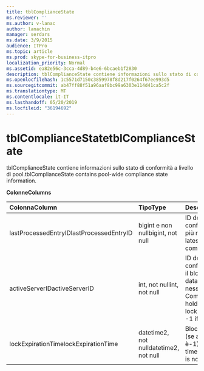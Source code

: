 ```yaml
---
title: tblComplianceState
ms.reviewer: ''
ms.author: v-lanac
author: lanachin
manager: serdars
ms.date: 3/9/2015
audience: ITPro
ms.topic: article
ms.prod: skype-for-business-itpro
localization_priority: Normal
ms.assetid: ea82e56c-3cca-4d89-b4e6-6bcaeb1f2830
description: tblComplianceState contiene informazioni sullo stato di conformità a livello di pool.
ms.openlocfilehash: 1c5571d7150c3859978f8d217f0264f67ee993d5
ms.sourcegitcommit: ab47ff88f51a96aaf8bc99a6303e114d41ca5c2f
ms.translationtype: MT
ms.contentlocale: it-IT
ms.lasthandoff: 05/20/2019
ms.locfileid: "36194692"
---
```

# <a name="tblcompliancestate"></a><span data-ttu-id="3bf49-103">tblComplianceState</span><span class="sxs-lookup"><span data-stu-id="3bf49-103">tblComplianceState</span></span>
 
<span data-ttu-id="3bf49-104">tblComplianceState contiene informazioni sullo stato di conformità a livello di pool.</span><span class="sxs-lookup"><span data-stu-id="3bf49-104">tblComplianceState contains pool-wide compliance state information.</span></span>
  
<span data-ttu-id="3bf49-105">**Colonne**</span><span class="sxs-lookup"><span data-stu-id="3bf49-105">**Columns**</span></span>

|<span data-ttu-id="3bf49-106">**Colonna**</span><span class="sxs-lookup"><span data-stu-id="3bf49-106">**Column**</span></span>|<span data-ttu-id="3bf49-107">**Tipo**</span><span class="sxs-lookup"><span data-stu-id="3bf49-107">**Type**</span></span>|<span data-ttu-id="3bf49-108">**Descrizione**</span><span class="sxs-lookup"><span data-stu-id="3bf49-108">**Description**</span></span>|
|:-----|:-----|:-----|
|<span data-ttu-id="3bf49-109">lastProcessedEntryID</span><span class="sxs-lookup"><span data-stu-id="3bf49-109">lastProcessedEntryID</span></span>  <br/> |<span data-ttu-id="3bf49-110">bigint e non null</span><span class="sxs-lookup"><span data-stu-id="3bf49-110">bigint, not null</span></span>  <br/> |<span data-ttu-id="3bf49-111">ID dell'evento di conformità elaborato più recente.</span><span class="sxs-lookup"><span data-stu-id="3bf49-111">ID of the latest processed compliance event.</span></span>  <br/> |
|<span data-ttu-id="3bf49-112">activeServerID</span><span class="sxs-lookup"><span data-stu-id="3bf49-112">activeServerID</span></span>  <br/> |<span data-ttu-id="3bf49-113">int, not null</span><span class="sxs-lookup"><span data-stu-id="3bf49-113">int, not null</span></span>  <br/> |<span data-ttu-id="3bf49-114">ID del server di conformità che contiene il blocco esclusivo nel database oppure-1 se nessuno.</span><span class="sxs-lookup"><span data-stu-id="3bf49-114">ID of the Compliance server holding the exclusive lock on the database, or -1 if none.</span></span>  <br/> |
|<span data-ttu-id="3bf49-115">lockExpirationTime</span><span class="sxs-lookup"><span data-stu-id="3bf49-115">lockExpirationTime</span></span>  <br/> |<span data-ttu-id="3bf49-116">datetime2, not null</span><span class="sxs-lookup"><span data-stu-id="3bf49-116">datetime2, not null</span></span>  <br/> |<span data-ttu-id="3bf49-117">Blocca ora di scadenza (se activeServerID non è-1).</span><span class="sxs-lookup"><span data-stu-id="3bf49-117">Lock expiration time (if activeServerID is not -1).</span></span>  <br/> |
   

